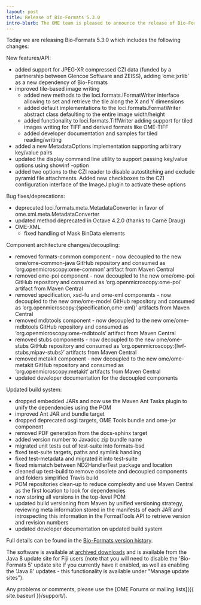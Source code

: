 ```yaml
---
layout: post
title: Release of Bio-Formats 5.3.0
intro-blurb: The OME team is pleased to announce the release of Bio-Formats 5.3.0
---
```

Today we are releasing Bio-Formats 5.3.0 which includes the following changes:

New features/API:

*  added support for JPEG-XR compressed CZI data (funded by a partnership between Glencoe Software and ZEISS), adding ‘ome:jxrlib’ as a new dependency of Bio-Formats
*  improved tile-based image writing
     *  added new methods to the loci.formats.IFormatWriter interface allowing to set and retrieve the tile along the X and Y dimensions
     *  added default implementations to the loci.formats.FormatWriter abstract class defaulting to the entire image width/height
     *  added functionality to loci.formats.TiffWriter adding support for tiled images writing for TIFF and derived formats like OME-TIFF
     *  added developer documentation and samples for tiled reading/writing
*  added a new MetadataOptions implementation supporting arbitrary key/value pairs
*  updated the display command line utility to support passing key/value options using showinf -option
*  added two options to the CZI reader to disable autostitching and exclude pyramid file attachments. Added new checkboxes to the CZI configuration interface of the ImageJ plugin to activate these options

Bug fixes/deprecations:

*  deprecated loci.formats.meta.MetadataConverter in favor of ome.xml.meta.MetadataConverter
*  updated method deprecated in Octave 4.2.0 (thanks to Carnë Draug)
*  OME-XML
     *  fixed handling of Mask BinData elements

Component architecture changes/decoupling:

*  removed formats-common component - now decoupled to the new ome/ome-common-java GitHub repository and consumed as ‘org.openmicroscopy:ome-common’ artifact from Maven Central
*  removed ome-poi component - now decoupled to the new ome/ome-poi GitHub repository and consumed as ‘org.openmicroscopy:ome-poi’ artifact from Maven Central
*  removed specification, xsd-fu and ome-xml components - now decoupled to the new ome/ome-model GitHub repository and consumed as ‘org.openmicroscopy:{specification,ome-xml}’ artifacts from Maven Central
*  removed mdbtools component - now decoupled to the new ome/ome-mdbtools GitHub repository and consumed as ‘org.openmicroscopy:ome-mdbtools’ artifact from Maven Central
*  removed stubs components - now decoupled to the new ome/ome-stubs GitHub repository and consumed as ‘org.openmicroscopy:{lwf-stubs,mipav-stubs}’ artifacts from Maven Central
*  removed metakit component - now decoupled to the new ome/ome-metakit GitHub repository and consumed as ‘org.openmicroscopy:metakit’ artifacts from Maven Central
*  updated developer documentation for the decoupled components

Updated build system:

*  dropped embedded JARs and now use the Maven Ant Tasks plugin to unify the dependencies using the POM
*  improved Ant JAR and bundle target
*  dropped deprecated osgi targets, OME Tools bundle and ome-jxr component
*  removed PDF generation from the docs-sphinx target
*  added version number to Javadoc zip bundle name
*  migrated unit tests out of test-suite into formats-bsd
*  fixed test-suite targets, paths and symlink handling
*  fixed test-metadata and migrated it into test-suite
*  fixed mismatch between ND2HandlerTest package and location
*  cleaned up test-build to remove obsolete and decoupled components and folders simplified Travis build
*  POM repositories clean-up to reduce complexity and use Maven Central as the first location to look for dependencies
*  now storing all versions in the top-level POM
*  updated build versioning from Maven by unified versioning strategy, reviewing meta information stored in the manifests of each JAR and introspecting this information in the FormatTools API to retrieve version and revision numbers
*  updated developer documentation on updated build system

Full details can be found in the [Bio-Formats version history](https://docs.openmicroscopy.org/bio-formats/5.3.0/about/whats-new.html).

The software is available at [archived downloads](https://downloads.openmicroscopy.org/bio-formats/5.3.0)
and is available from the Java 8 update site for Fiji users (note that you will need to disable the 'Bio-Formats 5' update site if you currently have it enabled, as well as enabling the 'Java 8' updates - this functionality is available under "Manage update sites").

Any problems or comments, please use the [OME Forums or mailing lists]({{ site.baseurl }}/support/).
